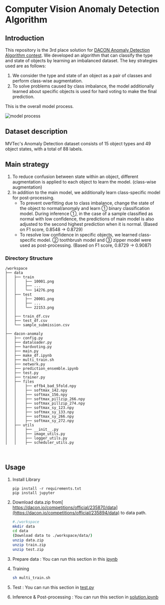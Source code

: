 # Computer Vision Anomaly Detection Algorithm
## Introduction
This repository is the 3rd place solution for [DACON Anomaly Detection Algorithm contest](https://dacon.io/competitions/official/235894/overview/description). We developed an algorithm that can classify the type and state of objects by learning an imbalanced dataset. The key strategies used are as follows:
1. We consider the type and state of an object as a pair of classes and perform class-wise augmentation.
2. To solve problems caused by class imbalance, the model additionally learned about specific objects is used for hard voting to make the final prediction.

This is the overall model process.

![model process](https://github.com/Han-YeJi/dacon-anomaly-detection/assets/84916071/f49a66ea-6c9e-420d-a6ec-70a57c7ea93f)

## Dataset description
MVTec's Anomaly Detection dataset consists of 15 object types and 49 object states, with a total of 88 labels.

## Main strategy
1. To reduce confusion between state within an object, different augmentation is applied to each object to learn the model. (class-wise augmentation)
2. In addition to the main model, we additionally learn class-specific model for post-processing.
   - To prevent overfitting due to class imbalance, change the state of the object to normal/anomaly and learn ① binary classification model. During inference ①, in the case of a sample classified as normal with low confidence, the predictions of main model is also adjusted to the second highest prediction when it is normal. (Based on F1 score, 0.8548 -> 0.8729)
   - To resolve low confidence in specific objects, we learned class-specific model. ② toothbrush model and ③ zipper model were used as post-processing. (Based on F1 score, 0.8729 -> 0.9087)
   
### Directory Structure
```
/workspace
├── data
│   ├── train
│   │    ├── 10001.png
│   │    ├── ...
│   │    └── 14276.png
│   ├── test
│   │    ├── 20001.png
│   │    ├── ...
│   │    └── 22153.png
│   │    
│   ├── train_df.csv
│   ├── test_df.csv
│   └── sample_submission.csv
│
├── dacon-anomaly
│   ├── config.py
│   ├── dataloader.py
│   ├── hardvoting.py
│   ├── main.py
│   ├── make_df.ipynb
│   ├── multi_train.sh
│   ├── network.py
│   ├── prediction_ensemble.ipynb
│   ├── test.py
│   ├── trainer.py
│   ├── files
│   │    ├── effb4_bad_5fold.npy
│   │    ├── softmax_142.npy
│   │    ├── softmax_156.npy
│   │    ├── softmax_pillzip_266.npy
│   │    ├── softmax_pillzip_274.npy
│   │    ├── softmax_sy_123.npy
│   │    ├── softmax_sy_133.npy
│   │    ├── softmax_sy_266.npy
│   │    ├── softmax_sy_272.npy
│   ├── utils
│   │    ├── __init__.py
│   │    ├── image_utils.py
│   │    ├── logger_utils.py
│   │    ├── scheduler_utils.py
```
<br>

## Usage

1. Install Library
    ```
    pip install -r requirements.txt
    pip install jupyter
    ```
2. Download data.zip from[ https://dacon.io/competitions/official/235870/data](https://dacon.io/competitions/official/235894/data) to data path.
    ```bash
    #./workspace
    mkdir data
    cd data
    (Download data to ./workspace/data/)
    unzip data.zip
    unzip train.zip
    unzip test.zip
    ```
3. Prepare data : You can run this section in this [ipynb](make_df.ipynb)

4. Training
   ```bash
   sh multi_train.sh
   ```
5. Test : You can run this section in [test.py](test.py)

6. Inference & Post-processing : You can run this section in [solution.ipynb](solution.ipynb)

